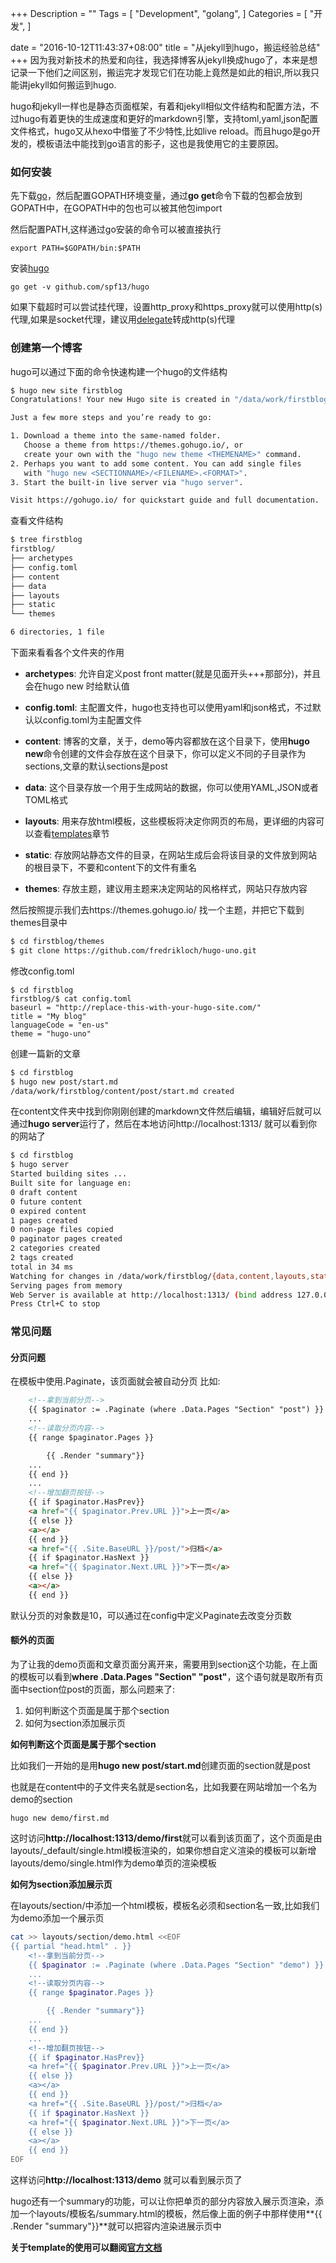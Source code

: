 +++
Description = ""
Tags = [
  "Development",
  "golang",
]
Categories = [
  "开发",
]

date = "2016-10-12T11:43:37+08:00"
title = "从jekyll到hugo，搬运经验总结"
+++
因为我对新技术的热爱和向往，我选择博客从jekyll换成hugo了，本来是想记录一下他们之间区别，搬运完才发现它们在功能上竟然是如此的相识,所以我只能讲jekyll如何搬运到hugo.


hugo和jekyll一样也是静态页面框架，有着和jekyll相似文件结构和配置方法，不过hugo有着更快的生成速度和更好的markdown引擎，支持toml,yaml,json配置文件格式，hugo又从hexo中借鉴了不少特性,比如live reload。而且hugo是go开发的，模板语法中能找到go语言的影子，这也是我使用它的主要原因。

<!--more-->
### 如何安装
先下载[go](https://golang.org/dl/)，然后配置GOPATH环境变量，通过**go get**命令下载的包都会放到GOPATH中，在GOPATH中的包也可以被其他包import


然后配置PATH,这样通过go安装的命令可以被直接执行

    export PATH=$GOPATH/bin:$PATH

安装[hugo](https://github.com/spf13/hugo)

    go get -v github.com/spf13/hugo

如果下载超时可以尝试挂代理，设置http_proxy和https_proxy就可以使用http(s)代理,如果是socket代理，建议用[delegate](http://www.delegate.org/delegate/)转成http(s)代理

### 创建第一个博客
hugo可以通过下面的命令快速构建一个hugo的文件结构

```bash
$ hugo new site firstblog
Congratulations! Your new Hugo site is created in "/data/work/firstblog".

Just a few more steps and you’re ready to go:

1. Download a theme into the same-named folder.
   Choose a theme from https://themes.gohugo.io/, or
   create your own with the "hugo new theme <THEMENAME>" command.
2. Perhaps you want to add some content. You can add single files
   with "hugo new <SECTIONNAME>/<FILENAME>.<FORMAT>".
3. Start the built-in live server via "hugo server".

Visit https://gohugo.io/ for quickstart guide and full documentation.
```

查看文件结构

```bash
$ tree firstblog
firstblog/
├── archetypes
├── config.toml
├── content
├── data
├── layouts
├── static
└── themes

6 directories, 1 file
```
下面来看看各个文件夹的作用

- **archetypes**: 允许自定义post front matter(就是见面开头+++那部分)，并且会在hugo new 时给默认值

- **config.toml**: 主配置文件，hugo也支持也可以使用yaml和json格式，不过默认以config.toml为主配置文件

- **content**: 博客的文章，关于，demo等内容都放在这个目录下，使用**hugo new**命令创建的文件会存放在这个目录下，你可以定义不同的子目录作为sections,文章的默认sections是post

- **data**: 这个目录存放一个用于生成网站的数据，你可以使用YAML,JSON或者TOML格式

- **layouts**: 用来存放html模板，这些模板将决定你网页的布局，更详细的内容可以查看[templates](https://gohugo.io/templates/overview/)章节

- **static**: 存放网站静态文件的目录，在网站生成后会将该目录的文件放到网站的根目录下，不要和content下的文件有重名

- **themes**: 存放主题，建议用主题来决定网站的风格样式，网站只存放内容

然后按照提示我们去https://themes.gohugo.io/ 找一个主题，并把它下载到
themes目录中

```bash
$ cd firstblog/themes
$ git clone https://github.com/fredrikloch/hugo-uno.git
```

修改config.toml

```config
$ cd firstblog
firstblog/$ cat config.toml
baseurl = "http://replace-this-with-your-hugo-site.com/"
title = "My blog"
languageCode = "en-us"
theme = "hugo-uno"
```

创建一篇新的文章

```bash
$ cd firstblog
$ hugo new post/start.md
/data/work/firstblog/content/post/start.md created
```

在content文件夹中找到你刚刚创建的markdown文件然后编辑，编辑好后就可以通过**hugo server**运行了，然后在本地访问http://localhost:1313/ 就可以看到你的网站了

```bash
$ cd firstblog
$ hugo server
Started building sites ...
Built site for language en:
0 draft content
0 future content
0 expired content
1 pages created
0 non-page files copied
0 paginator pages created
2 categories created
2 tags created
total in 34 ms
Watching for changes in /data/work/firstblog/{data,content,layouts,static,themes}
Serving pages from memory
Web Server is available at http://localhost:1313/ (bind address 127.0.0.1)
Press Ctrl+C to stop
```

### 常见问题

#### **分页问题**

在模板中使用.Paginate，该页面就会被自动分页
比如:
```html
    <!--拿到当前分页-->
    {{ $paginator := .Paginate (where .Data.Pages "Section" "post") }}
    ...
    <!--读取分页内容-->
    {{ range $paginator.Pages }}

        {{ .Render "summary"}}
    ...
    {{ end }}
    ...
    <!--增加翻页按钮-->
    {{ if $paginator.HasPrev}}
    <a href="{{ $paginator.Prev.URL }}">上一页</a>
    {{ else }}
    <a></a>
    {{ end }}
    <a href="{{ .Site.BaseURL }}/post/">归档</a>
    {{ if $paginator.HasNext }}
    <a href="{{ $paginator.Next.URL }}">下一页</a>
    {{ else }}
    <a></a>
    {{ end }}
```
默认分页的对象数是10，可以通过在config中定义Paginate去改变分页数

#### **额外的页面**

为了让我的demo页面和文章页面分离开来，需要用到section这个功能，在上面的模板可以看到**where .Data.Pages "Section" "post"**，这个语句就是取所有页面中section位post的页面，那么问题来了:

1. 如何判断这个页面是属于那个section
2. 如何为section添加展示页


**如何判断这个页面是属于那个section**

比如我们一开始的是用**hugo new post/start.md**创建页面的section就是post


也就是在content中的子文件夹名就是section名，比如我要在网站增加一个名为demo的section


    hugo new demo/first.md

这时访问**http://localhost:1313/demo/first**就可以看到该页面了，这个页面是由layouts/_default/single.html模板渲染的，如果你想自定义渲染的模板可以新增layouts/demo/single.html作为demo单页的渲染模板


**如何为section添加展示页**

在layouts/section/中添加一个html模板，模板名必须和section名一致,比如我们为demo添加一个展示页

```bash
cat >> layouts/section/demo.html <<EOF
{{ partial "head.html" . }}
    <!--拿到当前分页-->
    {{ $paginator := .Paginate (where .Data.Pages "Section" "demo") }}
    ...
    <!--读取分页内容-->
    {{ range $paginator.Pages }}

        {{ .Render "summary"}}
    ...
    {{ end }}
    ...
    <!--增加翻页按钮-->
    {{ if $paginator.HasPrev}}
    <a href="{{ $paginator.Prev.URL }}">上一页</a>
    {{ else }}
    <a></a>
    {{ end }}
    <a href="{{ .Site.BaseURL }}/post/">归档</a>
    {{ if $paginator.HasNext }}
    <a href="{{ $paginator.Next.URL }}">下一页</a>
    {{ else }}
    <a></a>
    {{ end }}
EOF
```

这样访问**http://localhost:1313/demo**  就可以看到展示页了


hugo还有一个summary的功能，可以让你把单页的部分内容放入展示页渲染，添加一个layouts/模板名/summary.html的模板，然后像上面的例子中那样使用**{{ .Render "summary"}}**就可以把容内渲染进展示页中

**关于template的使用可以翻阅[官方文档](https://gohugo.io/templates/overview/)**


